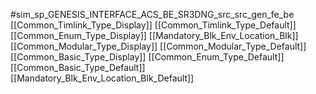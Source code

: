 #sim_sp_GENESIS_INTERFACE_ACS_BE_SR3DNG_src_src_gen_fe_be
[[Common_Timlink_Type_Display]]
[[Common_Timlink_Type_Default]]
[[Common_Enum_Type_Display]]
[[Mandatory_Blk_Env_Location_Blk]]
[[Common_Modular_Type_Display]]
[[Common_Modular_Type_Default]]
[[Common_Basic_Type_Display]]
[[Common_Enum_Type_Default]]
[[Common_Basic_Type_Default]]
[[Mandatory_Blk_Env_Location_Blk_Default]]
